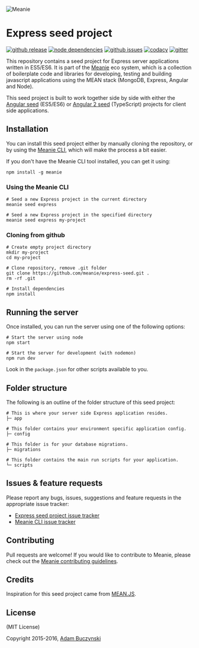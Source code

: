 ![Meanie](https://raw.githubusercontent.com/meanie/meanie/master/meanie-logo-full.png)

# Express seed project

[![github release](https://img.shields.io/github/release/meanie/express-seed.svg)](https://github.com/meanie/express-seed/releases)
[![node dependencies](https://david-dm.org/meanie/express-seed.svg)](https://david-dm.org/meanie/express-seed)
[![github issues](https://img.shields.io/github/issues/meanie/express-seed.svg)](https://github.com/meanie/express-seed/issues)
[![codacy](https://img.shields.io/codacy/1c5ef6bbcc9e4772aedc4d2243949d5b.svg)](https://www.codacy.com/app/meanie/express-seed)
[![gitter](https://img.shields.io/badge/gitter-join%20chat%20%E2%86%92-brightgreen.svg)](https://gitter.im/meanie/meanie?utm_source=badge&utm_medium=badge&utm_campaign=pr-badge&utm_content=badge)

This repository contains a seed project for Express server applications written in ES5/ES6. It is part of the [Meanie](https://github.com/meanie/meanie) eco system, which is a collection of boilerplate code and libraries for developing, testing and building javascript applications using the MEAN stack (MongoDB, Express, Angular and Node).

This seed project is built to work together side by side with either the [Angular seed](https://github.com/meanie/angular-seed) (ES5/ES6) or [Angular 2 seed](https://github.com/meanie/angular2-seed) (TypeScript) projects for client side applications.

## Installation
You can install this seed project either by manually cloning the repository, or by using the [Meanie CLI](https://www.npmjs.com/package/meanie), which will make the process a bit easier.

If you don't have the Meanie CLI tool installed, you can get it using:

```shell
npm install -g meanie
```

### Using the Meanie CLI
```shell
# Seed a new Express project in the current directory
meanie seed express

# Seed a new Express project in the specified directory
meanie seed express my-project
```

### Cloning from github
```shell
# Create empty project directory
mkdir my-project
cd my-project

# Clone repository, remove .git folder
git clone https://github.com/meanie/express-seed.git .
rm -rf .git

# Install dependencies
npm install
```

## Running the server
Once installed, you can run the server using one of the following options:

```shell
# Start the server using node
npm start

# Start the server for development (with nodemon)
npm run dev
```

Look in the `package.json` for other scripts available to you.

## Folder structure

The following is an outline of the folder structure of this seed project:

```shell
# This is where your server side Express application resides.
├─ app

# This folder contains your environment specific application config.
├─ config

# This folder is for your database migrations.
├─ migrations

# This folder contains the main run scripts for your application.
└─ scripts
```

## Issues & feature requests

Please report any bugs, issues, suggestions and feature requests in the appropriate issue tracker:
* [Express seed project issue tracker](https://github.com/meanie/express-seed/issues)
* [Meanie CLI issue tracker](https://github.com/meanie/meanie/issues)

## Contributing

Pull requests are welcome! If you would like to contribute to Meanie, please check out the [Meanie contributing guidelines](https://github.com/meanie/meanie/blob/master/CONTRIBUTING.md).

## Credits

Inspiration for this seed project came from [MEAN.JS](https://github.com/meanjs/mean).

## License

(MIT License)

Copyright 2015-2016, [Adam Buczynski](http://adambuczynski.com)
